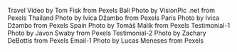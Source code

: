 Travel Video by Tom Fisk from Pexels
Bali Photo by VisionPic .net from Pexels
Thailand Photo by Ivica Džambo from Pexels
Paris Photo by Ivica Džambo from Pexels
Spain Photo by Tomáš Malík from Pexels
Testimonial-1 Photo by Javon Swaby from Pexels
Testimonial-2 Photo by Zachary DeBottis from Pexels
Email-1 Photo by Lucas Meneses from Pexels
